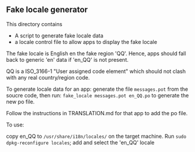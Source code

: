 ## Fake locale generator

This directory contains
 * A script to generate fake locale data
 * a locale control file to allow apps to display the fake locale

The fake locale is English en the fake region 'QQ'. Hence, apps
should fall back to generic 'en' data if 'en_QQ' is not present.

QQ is a ISO_3166-1 "User assigned code element" which should not clash
with any real country/region code.


To generate locale data for an app:
generate the file `messages.pot` from the soucre code, then run:
`fake_locale messages.pot en_QQ.po` to generate the new po file.

Follow the instructions in TRANSLATION.md for that app to add the po file.



To use:

copy en_QQ to `/usr/share/i18n/locales/` on the target machine.
Run `sudo dpkg-reconfigure locales`; add and select the 'en_QQ' locale
